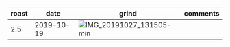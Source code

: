 | roast | date       | grind | comments |
|-------|------------|-------|----------
| 2.5   | 2019-10-19 | ![IMG_20191027_131505-min](https://user-images.githubusercontent.com/2862029/67627790-97290280-f8bf-11e9-83f0-099d38ccb148.jpg) | 
